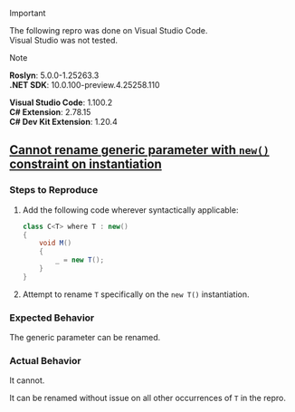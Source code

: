> [!IMPORTANT]  
> The following repro was done on Visual Studio Code.  
> Visual Studio was not tested.  

> [!NOTE]  
> **Roslyn**: 5.0.0-1.25263.3  
> **.NET SDK**: 10.0.100-preview.4.25258.110  
>  
> **Visual Studio Code**: 1.100.2  
> **C# Extension**: 2.78.15  
> **C# Dev Kit Extension**: 1.20.4  

## [Cannot rename generic parameter with `new()` constraint on instantiation](https://github.com/dotnet/roslyn/issues/78649)

### Steps to Reproduce

1. Add the following code wherever syntactically applicable:
    ```cs
    class C<T> where T : new()
    {
        void M()
        {
            _ = new T();
        }
    }
    ```
2. Attempt to rename `T` specifically on the `new T()` instantiation.

### Expected Behavior

The generic parameter can be renamed.

### Actual Behavior

It cannot.

It can be renamed without issue on all other occurrences of `T` in the repro.
